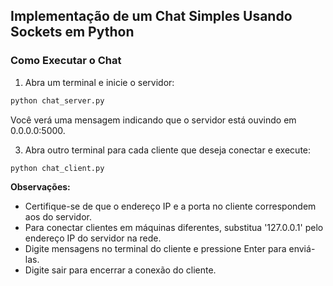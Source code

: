 ## Implementação de um Chat Simples Usando Sockets em Python

### Como Executar o Chat
1. Abra um terminal e inicie o servidor:

```python
python chat_server.py
```
Você verá uma mensagem indicando que o servidor está ouvindo em 0.0.0.0:5000.

3. Abra outro terminal para cada cliente que deseja conectar e execute:

```python
python chat_client.py
```

**Observações:**

* Certifique-se de que o endereço IP e a porta no cliente correspondem aos do servidor.
* Para conectar clientes em máquinas diferentes, substitua '127.0.0.1' pelo endereço IP do servidor na rede.
* Digite mensagens no terminal do cliente e pressione Enter para enviá-las.
* Digite sair para encerrar a conexão do cliente.
